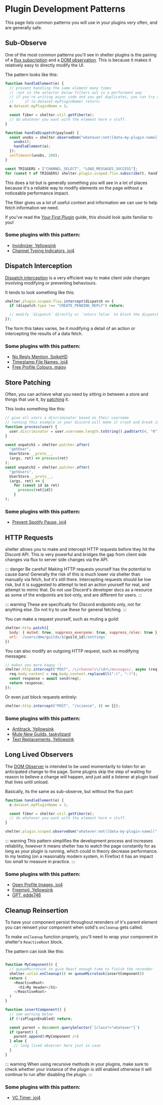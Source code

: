 # Plugin Development Patterns

This page lists common patterns you will use in your plugins very often,
and are generally safe.

## Sub-Observe

One of the most common patterns you'll see in shelter plugins is the pairing of a
[flux subscription](/reference#shelter-flux-dispatcher)
and a [DOM observation](/reference#shelter-observedom).
This is because it makes it relatively easy to directly modify the UI.

The pattern looks like this:
```js
function handleElement(e) {
  // prevent handling the same element many times
  // :not in the selector below filters out in a performant way
  // if you're writing async code and you get duplicates, you can try adding this too:
  //     if (e.dataset.myPluginName) return;
  e.dataset.myPluginName = 1;

  const fiber = shelter.util.getFiber(e);
  // do whatever you want with the element here n stuff.
}

function handleDispatch(payload) {
  const unobs = shelter.observeDom("whatever:not([data-my-plugin-name])", e => {
    unobs();
    handleElement(e);
  });
  setTimeout(unobs, 200);
}

const TRIGGERS = ["CHANNEL_SELECT", "LOAD_MESSAGES_SUCCESS"];
for (const t of TRIGGERS) shelter.plugin.scoped.flux.subscribe(t, handleDispatch);
```

This does a lot but is generally something you will see in a lot of places because it's a reliable way to modify
elements on the page without a noticeable performance impact.

[//]: # (TODO: link "fiber" to background)
The fiber gives us a lot of useful context and information we can use to help fetch information we need.

If you've read the [Your First Plugin](plugin) guide, this should look quite familiar to you!

### Some plugins with this pattern:
 - [Invidivizer, Yellowsink](https://github.com/yellowsink/shelter-plugins/blob/0fe8bf062cae0e9ce7688d091f8953ff0934a301/plugins/invidivizer/index.jsx)
 - [Channel Typing Indicators, ioj4](https://github.com/ioj4/shelter-plugins/blob/8e80fc012a5b39b33ef30203f9684afc599e1801/plugins/channel-typing-indicators/index.jsx)

## Dispatch Interception

[Dispatch interception](/reference#shelter-flux-intercept) is a very efficient way to make client side changes
involving modifying or preventing behaviours.

It tends to look something like this:
```js
shelter.plugin.scoped.flux.intercept(dispatch => {
  if (dispatch.type !== "CREATE_PENDING_REPLY") return;

  // modify `dispatch` directly or `return false` to block the dispatch.
});
```

The form this takes varies, be it modifying a detail of an action or intercepting the results of a data fetch.

### Some plugins with this pattern:
 - [No Reply Mention, SpikeHD](https://github.com/SpikeHD/shelter-plugins/blob/2621b32a1cb9c968a6e35d5febf279accf75a790/plugins/no-reply-mention/index.ts)
 - [Timestamp File Names, ioj4](https://github.com/ioj4/shelter-plugins/blob/f290f7c8e19bdc50aef976be22824ee954c99943/plugins/timestamp-file-names/index.js)
 - [Free Profile Colours, maisy](https://github.com/maisymoe/furniture/blob/a4545acc9b9dae198007708eff1bddf78ae6661f/plugins/FreeProfileColors/index.ts)

## Store Patching

Often, you can achieve what you need by sitting in between a store and things that use it, by
[patching](/reference#shelter-patcher) it.

This looks something like this:
```js
// give all users a discriminator based on their username
// running this example in your discord will make it crash and break in fun ways
function process(user) {
  user.discriminator = user.username.length.toString().padStart(4, "0");
}

const unpatch1 = shelter.patcher.after(
  "getUser",
  UserStore.__proto__,
  (args, ret) => process(ret)
);
const unpatch2 = shelter.patcher.after(
  "getUsers",
  UserStore.__proto__,
  (args, ret) => {
    for (const id in ret)
      process(ret[id])
    }
);
```

### Some plugins with this pattern:
 - [Prevent Spotify Pause, ioj4](https://github.com/ioj4/shelter-plugins/blob/dd74f51d8bb39f6513139041e4752bf45b4bc91a/plugins/prevent-spotify-pause/index.js)

## HTTP Requests

shelter allows you to make and intercept HTTP requests before they hit the Discord API. This is very powerful and
bridges the gap from client side changes via flux to server side changes via the API.

::: danger
Be careful! Making HTTP requests yourself has the potential to cause bans!
Generally the risk of this is much lower via shelter than manually via fetch, but it's still there.
Intercepting requests should be low risk, but it is suggested to attempt to test an action yourself for real, and
attempt to mimic that.
Do not use Discord's developer docs as a resource as some of the endpoints are bot-only, and are different for users.
:::

::: warning
These are specifically for Discord endpoints only, not for anything else. Do not try to use these for general fetching.
:::

You can make a request yourself, such as muting a guild:
```js
shelter.http.patch({
  body: { muted: true, suppress_everyone: true, suppress_roles: true },
  url: `/users/@me/guilds/${guild_id}/settings`
})
```

You can also modify an outgoing HTTP request, such as modifying messages:
```js
// makes you more happy :)
shelter.http.intercept("POST", /\/channels\/\d+\/messages/, async (req, send) => {
  req.body.content = req.body.content.replaceAll(":(", ":)");
  const response = await send(req);
  return response;
});
```

Or even just block requests entirely:
```js
shelter.http.intercept("POST", "/science", () => {});
```

### Some plugins with this pattern:
 - [Antitrack, Yellowsink](https://github.com/yellowsink/shelter-plugins/blob/91efdf57385794d4b189748431b89fb4deebe9c8/plugins/antitrack/index.js)
 - [Mute New Guilds, taskylizard](https://github.com/taskylizard/shelter-plugins/blob/259b1d09ed8d0b349d35cc3e95e3f2dbb3e9e9b4/plugins/mutenewguild/index.ts)
 - [Text Replacements, Yellowsink](https://github.com/yellowsink/shelter-plugins/blob/91efdf57385794d4b189748431b89fb4deebe9c8/plugins/text-replacements/index.ts)

## Long Lived Observers

The [DOM Observer](/reference#shelter-observedom) is intended to be used momentarily to listen for an anticipated change
to the page.
Some plugins skip the step of waiting for reason to believe a change will happen, and just add a listener at plugin
load that lives until unload.

Basically, its the same as sub-observe, but without the flux part:
```js
function handleElement(e) {
  e.dataset.myPluginName = 1;

  const fiber = shelter.util.getFiber(e);
  // do whatever you want with the element here n stuff.
}

shelter.plugin.scoped.observeDom("whatever:not([data-my-plugin-name])", handleElement);
```

::: warning
This pattern simplifies the development process and increases reliability, _however_ it means shelter has to watch the
page constantly for as long as your plugin is running, which could in theory decrease performance.
In my testing (on a reasonably modern system, in Firefox) it has an impact too small to measure in practice.
:::

### Some plugins with this pattern:
- [Open Profile Images, ioj4](https://github.com/ioj4/shelter-plugins/blob/cabec08563b8639b3a62ec067672eaa0b6ddd17c/plugins/open-profile-images/index.jsx)
- [Freemoji, Yellowsink](https://github.com/yellowsink/shelter-plugins/blob/91efdf57385794d4b189748431b89fb4deebe9c8/plugins/freemoji/index.js)
- [GPT, edde746](https://github.com/edde746/shelter-plugins/blob/0bcee4af88163442ee514ac390cb35953e881ce6/plugins/gpt/index.jsx)

## Cleanup Reinsertion

To have your component persist throughout rerenders of it's parent element you can reinsert your component when solid's `onCleanup` gets called.

To make `onCleanup` function properly, you'll need to wrap your component in shelter's `ReactiveRoot` block.

The pattern can look like this:
```js

function MyComponent() {
  // queueMicrotask to give React enough time to finish the rerender
  shelter.solid.onCleanup(() => queueMicrotask(insertComponent))
  return (
    <ReactiveRoot>
      <h1>My Header</h1>
    </ReactiveRoot>
  )
}

function insertComponent() {
  // see warning below
  if (!isPluginEnabled) return;

  const parent = document.querySelector(`[class*="whatever"]`)
  if (parent) {
    parent.append(<MyComponent />)
  } else {
    // long lived observer here just in case
  }
}
```

::: warning
When using recursive methods in your plugins, make sure to check whether your instance of the plugin is still enabled otherwise it will continue to run after disabling the plugin.
:::

### Some plugins with this pattern:
 - [VC Timer, ioj4](https://github.com/ioj4/shelter-plugins/blob/d74844320e09a2813a66ab7e003d29a9b8e7d4d5/plugins/vc-timer/components/timer.jsx)
